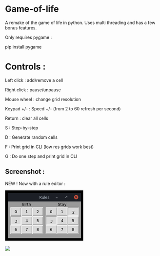 # Game-of-life
A remake of the game of life in python. Uses multi threading and has a few bonus features.

Only requires pygame :

pip install pygame

# Controls :

Left  click : add/remove a cell

Right click : pause/unpause

Mouse wheel : change grid resolution

Keypad +/-  : Speed +/- (from 2 to 60 refresh per second)

Return : clear all cells

S : Step-by-step

D : Generate random cells

F : Print grid in CLI (low res grids work best)

G : Do one step and print grid in CLI

## Screenshot :

NEW ! Now with a rule editor :

![Screenshot](image.png?raw=true)


![](https://i.imgur.com/PkrTGnp.png)

